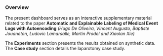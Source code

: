 ### Overview

The present dashboard serves as an interactive supplementary material related to the paper **Automatic and Explainable Labeling of Medical Event Logs with Autoencoding** *(Hugo De Oliveira, Vincent Augusto, Baptiste Jouaneton, Ludovic Lamarsalle, Martin Prodel and Xiaolan Xie)*


[//]: # (section)

The __Experiments__ section presents the results obtained on synthetic data.
The __Case study__ section details the laparotomy case study.

[//]: # (section)
